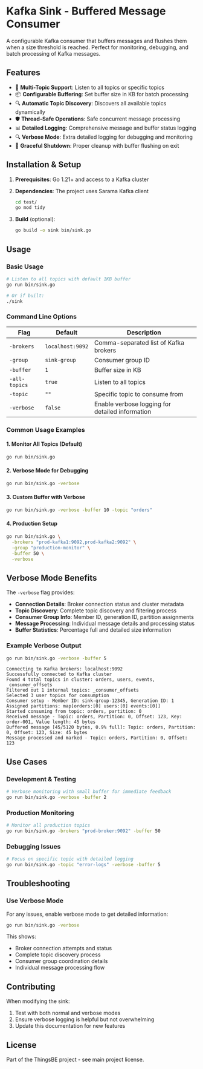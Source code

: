 # Kafka Sink - Buffered Message Consumer

A configurable Kafka consumer that buffers messages and flushes them when a size threshold is reached. Perfect for monitoring, debugging, and batch processing of Kafka messages.

## Features

- 🔄 **Multi-Topic Support**: Listen to all topics or specific topics
- 📦 **Configurable Buffering**: Set buffer size in KB for batch processing
- 🔍 **Automatic Topic Discovery**: Discovers all available topics dynamically
- 🛡️ **Thread-Safe Operations**: Safe concurrent message processing
- 📊 **Detailed Logging**: Comprehensive message and buffer status logging
- 🔍 **Verbose Mode**: Extra detailed logging for debugging and monitoring
- 🚦 **Graceful Shutdown**: Proper cleanup with buffer flushing on exit

## Installation & Setup

1. **Prerequisites**: Go 1.21+ and access to a Kafka cluster

2. **Dependencies**: The project uses Sarama Kafka client
   ```bash
   cd test/
   go mod tidy
   ```

3. **Build** (optional):
   ```bash
   go build -o sink bin/sink.go
   ```

## Usage

### Basic Usage

```bash
# Listen to all topics with default 1KB buffer
go run bin/sink.go

# Or if built:
./sink
```

### Command Line Options

| Flag | Default | Description |
|------|---------|-------------|
| `-brokers` | `localhost:9092` | Comma-separated list of Kafka brokers |
| `-group` | `sink-group` | Consumer group ID |
| `-buffer` | `1` | Buffer size in KB |
| `-all-topics` | `true` | Listen to all topics |
| `-topic` | `""` | Specific topic to consume from |
| `-verbose` | `false` | Enable verbose logging for detailed information |

### Common Usage Examples

#### 1. Monitor All Topics (Default)
```bash
go run bin/sink.go
```

#### 2. Verbose Mode for Debugging
```bash
go run bin/sink.go -verbose
```

#### 3. Custom Buffer with Verbose
```bash
go run bin/sink.go -verbose -buffer 10 -topic "orders"
```

#### 4. Production Setup
```bash
go run bin/sink.go \
  -brokers "prod-kafka1:9092,prod-kafka2:9092" \
  -group "production-monitor" \
  -buffer 50 \
  -verbose
```

## Verbose Mode Benefits

The `-verbose` flag provides:
- **Connection Details**: Broker connection status and cluster metadata
- **Topic Discovery**: Complete topic discovery and filtering process
- **Consumer Group Info**: Member ID, generation ID, partition assignments
- **Message Processing**: Individual message details and processing status
- **Buffer Statistics**: Percentage full and detailed size information

### Example Verbose Output

```bash
go run bin/sink.go -verbose -buffer 5
```

```
Connecting to Kafka brokers: localhost:9092
Successfully connected to Kafka cluster
Found 4 total topics in cluster: orders, users, events, _consumer_offsets
Filtered out 1 internal topics: _consumer_offsets
Selected 3 user topics for consumption
Consumer setup - Member ID: sink-group-12345, Generation ID: 1
Assigned partitions: map[orders:[0] users:[0] events:[0]]
Started consuming from topic: orders, partition: 0
Received message - Topic: orders, Partition: 0, Offset: 123, Key: order-001, Value length: 45 bytes
Buffered message [45/5120 bytes, 0.9% full]: Topic: orders, Partition: 0, Offset: 123, Size: 45 bytes
Message processed and marked - Topic: orders, Partition: 0, Offset: 123
```

## Use Cases

### Development & Testing
```bash
# Verbose monitoring with small buffer for immediate feedback
go run bin/sink.go -verbose -buffer 2
```

### Production Monitoring
```bash
# Monitor all production topics
go run bin/sink.go -brokers "prod-broker:9092" -buffer 50
```

### Debugging Issues
```bash
# Focus on specific topic with detailed logging
go run bin/sink.go -topic "error-logs" -verbose -buffer 5
```

## Troubleshooting

### Use Verbose Mode
For any issues, enable verbose mode to get detailed information:
```bash
go run bin/sink.go -verbose
```

This shows:
- Broker connection attempts and status
- Complete topic discovery process
- Consumer group coordination details
- Individual message processing flow

## Contributing

When modifying the sink:
1. Test with both normal and verbose modes
2. Ensure verbose logging is helpful but not overwhelming
3. Update this documentation for new features

## License

Part of the ThingsBE project - see main project license.
